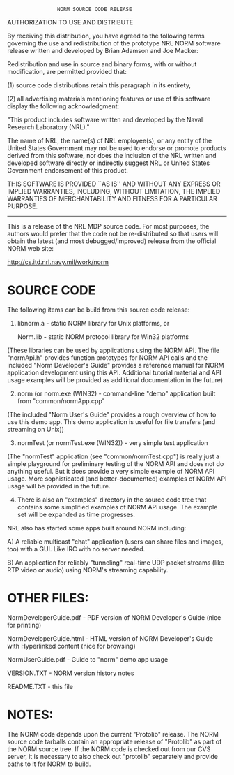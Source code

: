 
                    NORM SOURCE CODE RELEASE

AUTHORIZATION TO USE AND DISTRIBUTE

By receiving this distribution, you have agreed to the following 
terms governing the use and redistribution of the prototype NRL
NORM software release written and developed by Brian Adamson and
Joe Macker:

Redistribution and use in source and binary forms, with or without
modification, are permitted provided that: 

(1) source code distributions retain this paragraph in its entirety, 

(2) all advertising materials mentioning features or use of this 
  software display the following acknowledgment:

   "This product includes software written and developed 
    by the Naval Research Laboratory (NRL)." 

The name of NRL, the name(s) of NRL  employee(s), or any entity
of the United States Government may not be used to endorse or
promote  products derived from this software, nor does the 
inclusion of the NRL written and developed software  directly or
indirectly suggest NRL or United States  Government endorsement
of this product.

THIS SOFTWARE IS PROVIDED ``AS IS'' AND WITHOUT ANY EXPRESS OR
IMPLIED WARRANTIES, INCLUDING, WITHOUT LIMITATION, THE IMPLIED
WARRANTIES OF MERCHANTABILITY AND FITNESS FOR A PARTICULAR PURPOSE.

---------------------------------------------------------------------


This is a release of the NRL MDP source code.  For most
purposes, the authors would prefer that the code not be
re-distributed so that users will obtain the latest (and most
debugged/improved) release from the official NORM web site:

<http://cs.itd.nrl.navy.mil/work/norm>


SOURCE CODE
===========

The following items can be build from this source code release:

1) libnorm.a - static NORM library for Unix platforms, or

   Norm.lib  - static NORM protocol library for Win32 platforms

 (These libraries can be used by applications using the NORM API.
  The file "normApi.h" provides function prototypes for NORM API
  calls and the included "Norm Developer's Guide" provides a
  reference manual for NORM application development using this
  API.  Additional tutorial material and API usage examples will
  be provided as additional documentation in the future)
 
 
2) norm (or norm.exe (WIN32) - command-line "demo" application
                               built from "common/normApp.cpp"
 
 (The included "Norm User's Guide" provides a rough overview
  of how to use this demo app.  This demo application
  is useful for file transfers (and streaming on Unix))
  
3) normTest (or normTest.exe (WIN32)) - very simple test application

 (The "normTest" application (see "common/normTest.cpp") is really
  just a simple playground for preliminary testing of the NORM
  API and does not do anything useful.  But it does provide
  a very simple example of NORM API usage.  More sophisticated
  (and better-documented) examples of NORM API usage will be 
  provided in the future.
  
4) There is also an "examples" directory in the source code tree
   that contains some simplified examples of NORM API usage.  The
   example set will be expanded as time progresses.
   
NRL also has started some apps built around NORM including:

A) A reliable multicast "chat" application (users can share files
   and images, too) with a GUI.  Like IRC with no server needed.
   
B) An application for reliably "tunneling" real-time UDP packet
   streams (like RTP video or audio) using NORM's streaming
   capability.
  
  
OTHER FILES:
============

NormDeveloperGuide.pdf  - PDF version of NORM Developer's Guide
                          (nice for printing)

NormDeveloperGuide.html - HTML version of NORM Developer's Guide
                          with Hyperlinked content 
                          (nice for browsing)

NormUserGuide.pdf       - Guide to "norm" demo app usage

VERSION.TXT             - NORM version history notes

README.TXT              - this file


NOTES:
======

The NORM code depends upon the current "Protolib" release.  The NORM
source code tarballs contain an appropriate release of "Protolib" as
part of the NORM source tree.  If the NORM code is checked out from
our CVS server, it is necessary to also check out "protolib" separately
and provide paths to it for NORM to build.
